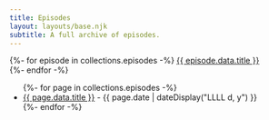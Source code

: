 ```yaml
---
title: Episodes
layout: layouts/base.njk
subtitle: A full archive of episodes.
---
```


{%- for episode in collections.episodes -%}
<a href="{{ episode.url }}">{{ episode.data.title }}</a><br/>
{%- endfor -%}


<ul class="listing">
{%- for page in collections.episodes -%}
  <li>
    <a href="{{ page.url }}">{{ page.data.title }}</a> -
    <time datetime="{{ page.date }}">{{ page.date | dateDisplay("LLLL d, y") }}</time>
  </li>
{%- endfor -%}
</ul>
